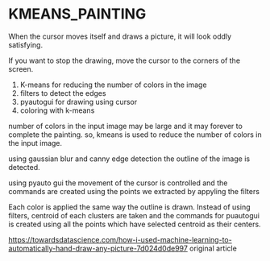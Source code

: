 # KMEANS_PAINTING

When the cursor moves itself and draws a picture, it will look oddly satisfying.

If you want to stop the drawing, move the cursor to the corners of the screen.

 1. K-means for reducing the number of colors in the image
 2. filters to detect the edges
 3. pyautogui for drawing using cursor
 4. coloring with k-means


  number of colors in the input image may be large and it may forever to complete the painting. so, kmeans is used to reduce the number of colors in the input image.
 
 
  using gaussian blur and canny edge detection the outline of the image is detected.
  
  using pyauto gui the movement of the cursor is controlled and the commands are created using the points we extracted by appyling the filters


  Each color is applied the same way the outline is drawn. Instead of using filters, centroid of each clusters are taken and the commands for puautogui is created using all the points which have selected centroid as their centers. 

 https://towardsdatascience.com/how-i-used-machine-learning-to-automatically-hand-draw-any-picture-7d024d0de997 original article
